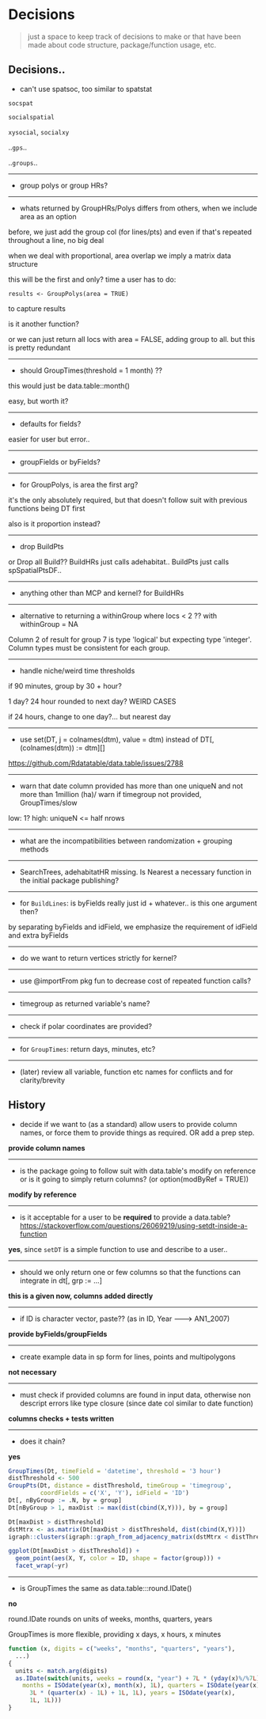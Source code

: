 # Decisions

> just a space to keep track of decisions to make or that have been made about code structure, package/function usage, etc.

## Decisions..

* can't use spatsoc, too similar to spatstat

`socspat`

`socialspatial`

`xysocial`, `socialxy`

..`gps`..

..`groups`..

----

* group polys or group HRs?


----

* whats returned by GroupHRs/Polys differs from others, when we include area as an option

before, we just add the group col (for lines/pts) and even if that's repeated throughout a line, no big deal

when we deal with proportional, area overlap we imply a matrix data structure

this will be the first and only? time a user has to do:

`results <- GroupPolys(area = TRUE)`

to capture results

is it another function?

or we can just return all locs with area = FALSE, adding group to all. but this is pretty redundant

----

* should GroupTimes(threshold = 1 month) ??

this would just be 
data.table::month()

easy, but worth it?


----

* defaults for fields? 

easier for user but error..


----

* groupFields or byFields?


----

* for GroupPolys, is area the first arg?

it's the only absolutely required, but that doesn't follow suit with previous functions being DT first

also is it proportion instead?


----


* drop BuildPts

or Drop all Build?? 
BuildHRs just calls adehabitat.. 
BuildPts just calls spSpatialPtsDF.. 


----

* anything other than MCP and kernel? for BuildHRs



----

* alternative to returning a withinGroup where locs < 2 ??
with withinGroup = NA

Column 2 of result for group 7 is type 'logical' but expecting type 'integer'. Column types must be consistent for each group.

----

* handle niche/weird time thresholds

if 90 minutes, group by 30 + hour?

1 day? 24 hour rounded to next day? WEIRD CASES

if 24 hours, change to one day?... but nearest day


----


* use set(DT, j = colnames(dtm), value = dtm) instead of DT[, (colnames(dtm)) := dtm][]

https://github.com/Rdatatable/data.table/issues/2788

----

* warn that date column provided has more than one uniqueN and not more than 1million (ha)/ warn if timegroup not provided, GroupTimes/slow

low: 1?
high: uniqueN <= half nrows 

----

* what are the incompatibilities between randomization + grouping methods

----

* SearchTrees, adehabitatHR missing. Is Nearest a necessary function in the initial package publishing?

----

* for `BuildLines`: is byFields really just id + whatever.. is this one argument then?

by separating byFields and idField, we emphasize the requirement of idField and extra byFields 

----

* do we want to return vertices strictly for kernel?

----

* use @importFrom pkg fun to decrease cost of repeated function calls?

----

* timegroup as returned variable's name?

----

* check if polar coordinates are provided?

----

* for `GroupTimes`: return days, minutes, etc?

----

* (later) review all variable, function etc names for conflicts and for clarity/brevity


## History

* decide if we want to (as a standard) allow users to provide column names, or force them to provide things as required. OR add a prep step.

**provide column names**

----

* is the package going to follow suit with data.table's modify on reference or is it going to simply return columns? (or option(modByRef = TRUE))

**modify by reference**

----

* is it acceptable for a user to be **required** to provide a data.table? https://stackoverflow.com/questions/26069219/using-setdt-inside-a-function

**yes**, since `setDT` is a simple function to use and describe to a user.. 

----

* should we only return one or few columns so that the functions can integrate in dt[, grp := ...]

**this is a given now, columns added directly**

----

* if ID is character vector, paste?? (as in ID, Year ---> AN1_2007)

**provide byFields/groupFields**

----

* create example data in sp form for lines, points and multipolygons

**not necessary**

----

* must check if provided columns are found in input data, otherwise non descript errors like type closure (since date col similar to date function)

**columns checks + tests written**


----

* does it chain?

**yes**

```r
GroupTimes(Dt, timeField = 'datetime', threshold = '3 hour')
distThreshold <- 500
GroupPts(Dt, distance = distThreshold, timeGroup = 'timegroup',
         coordFields = c('X', 'Y'), idField = 'ID')
Dt[, nByGroup := .N, by = group]
Dt[nByGroup > 1, maxDist := max(dist(cbind(X,Y))), by = group]

Dt[maxDist > distThreshold]
dstMtrx <- as.matrix(Dt[maxDist > distThreshold, dist(cbind(X,Y))])
igraph::clusters(igraph::graph_from_adjacency_matrix(dstMtrx < distThreshold))$membership

ggplot(Dt[maxDist > distThreshold]) +
  geom_point(aes(X, Y, color = ID, shape = factor(group))) +
  facet_wrap(~yr)
```


----

* is GroupTimes the same as data.table:::round.IDate()

**no**

round.IDate rounds on units of weeks, months, quarters, years

GroupTimes is more flexible, providing x days, x hours, x minutes

```r
function (x, digits = c("weeks", "months", "quarters", "years"), 
  ...) 
{
  units <- match.arg(digits)
  as.IDate(switch(units, weeks = round(x, "year") + 7L * (yday(x)%/%7L), 
    months = ISOdate(year(x), month(x), 1L), quarters = ISOdate(year(x), 
      3L * (quarter(x) - 1L) + 1L, 1L), years = ISOdate(year(x), 
      1L, 1L)))
}
```
